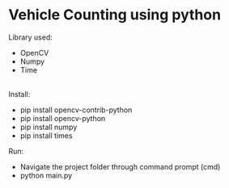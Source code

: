 # Vehicle Counting using python

Library used:
- OpenCV
- Numpy
- Time
<br><br>

Install:
- pip install opencv-contrib-python
- pip install opencv-python
- pip install numpy
- pip install times

Run:
* Navigate the project folder through command prompt (cmd)
* python main.py
